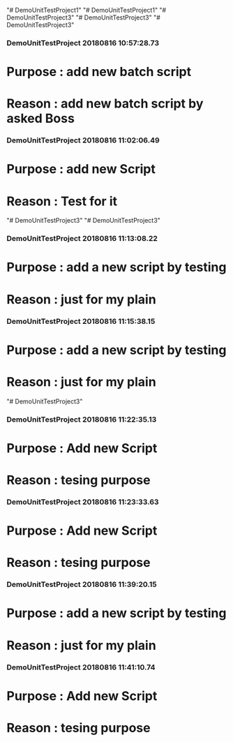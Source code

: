 "# DemoUnitTestProject1" 
"# DemoUnitTestProject1" 
"# DemoUnitTestProject3" 
"# DemoUnitTestProject3" 
"# DemoUnitTestProject3" 
 
### DemoUnitTestProject 20180816 10:57:28.73 
# Purpose : add new batch script 
#  Reason : add new batch script by asked Boss   
 
 
### DemoUnitTestProject 20180816 11:02:06.49 
# Purpose : add new Script 
#  Reason : Test for it  
 
 
"# DemoUnitTestProject3" 
"# DemoUnitTestProject3" 
### DemoUnitTestProject 20180816 11:13:08.22 
# Purpose : add a new script by testing 
#  Reason : just for my plain  
 
 
### DemoUnitTestProject 20180816 11:15:38.15 
# Purpose : add a new script by testing 
#  Reason : just for my plain  
 
 
"# DemoUnitTestProject3" 
### DemoUnitTestProject 20180816 11:22:35.13 
# Purpose : Add new Script  
#  Reason : tesing purpose  
 
 
### DemoUnitTestProject 20180816 11:23:33.63 
# Purpose : Add new Script  
#  Reason : tesing purpose  
 
 
### DemoUnitTestProject 20180816 11:39:20.15 
# Purpose : add a new script by testing 
#  Reason : just for my plain  
 
 
### DemoUnitTestProject 20180816 11:41:10.74 
# Purpose : Add new Script  
#  Reason : tesing purpose  
 
 
